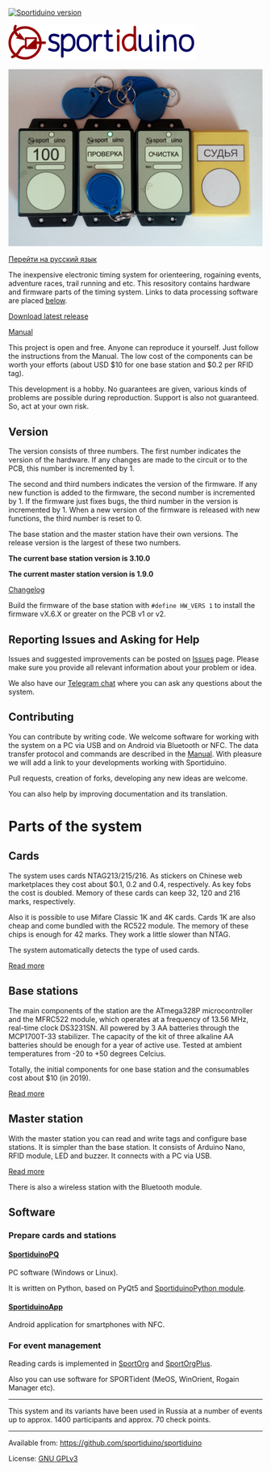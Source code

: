 ﻿[![Sportiduino version](https://img.shields.io/github/v/release/sportiduino/sportiduino)](https://github.com/sportiduino/sportiduino/releases)

![Sportiduino logo](/img/logo.png?raw=true)

![](/img/Sportiduino.JPG?raw=true)

[Перейти на русский язык](README.ru.md)

The inexpensive electronic timing system for orienteering, rogaining events, adventure races, trail running and etc.
This resository contains hardware and firmware parts of the timing system.
Links to data processing software are placed [below](#software).

[Download latest release](https://github.com/sportiduino/sportiduino/releases/latest)

[Manual](/docs/en.md)

This project is open and free. Anyone can reproduce it yourself. Just follow the instructions from the Manual.
The low cost of the components can be worth your efforts (about USD $10 for one base station and $0.2 per RFID tag).

This development is a hobby.
No guarantees are given, various kinds of problems are possible during reproduction.
Support is also not guaranteed. So, act at your own risk. 

## Version

The version consists of three numbers. The first number indicates the version of the hardware.
If any changes are made to the circuit or to the PCB, this number is incremented by 1.

The second and third numbers indicates the version of the firmware.
If any new function is added to the firmware, the second number is incremented by 1.
If the firmware just fixes bugs, the third number in the version is incremented by 1.
When a new version of the firmware is released with new functions, the third number is reset to 0.

The base station and the master station have their own versions. The release version is the largest of these two numbers.

**The current base station version is 3.10.0**

**The current master station version is 1.9.0**

[Changelog](/CHANGELOG.md)

Build the firmware of the base station with `#define HW_VERS 1` to install the firmware vX.6.X or greater on the PCB v1 or v2.

## Reporting Issues and Asking for Help

Issues and suggested improvements can be posted on [Issues](https://github.com/sportiduino/sportiduino/issues) page.
Please make sure you provide all relevant information about your problem or idea.

We also have our [Telegram chat](https://t.me/Sportiduino) where you can ask any questions about the system.

## Contributing

You can contribute by writing code.
We welcome software for working with the system on a PC via USB and on Android via Bluetooth or NFC.
The data transfer protocol and commands are described in the [Manual](/docs/en/MasterStation.md).
With pleasure we will add a link to your developments working with Sportiduino.

Pull requests, creation of forks, developing any new ideas are welcome.

You can also help by improving documentation and its translation.

# Parts of the system

## Cards

The system uses cards NTAG213/215/216.
As stickers on Chinese web marketplaces they cost about $0.1, 0.2 and 0.4, respectively.
As key fobs the cost is doubled.
Memory of these cards can keep 32, 120 and 216 marks, respectively.

Also it is possible to use Mifare Classic 1K and 4K cards.
Cards 1K are also cheap and come bundled with the RC522 module.
The memory of these chips is enough for 42 marks. They work a little slower than NTAG.

The system automatically detects the type of used cards.

[Read more](/docs/en/Card.md)

## Base stations

The main components of the station are the ATmega328P microcontroller and the MFRC522 module,
which operates at a frequency of 13.56 MHz, real-time clock DS3231SN.
All powered by 3 AA batteries through the MCP1700T-33 stabilizer.
The capacity of the kit of three alkaline AA batteries should be enough for a year of active use.
Tested at ambient temperatures from -20 to +50 degrees Celcius.

Totally, the initial components for one base station and the consumables cost about $10 (in 2019).

[Read more](/docs/en/BaseStation.md)

## Master station

With the master station you can read and write tags and configure base stations.
It is simpler than the base station.
It consists of Arduino Nano, RFID module, LED and buzzer.
It connects with a PC via USB. 

[Read more](/docs/en/MasterStation.md)

There is also a wireless station with the Bluetooth module. 

## Software

### Prepare cards and stations

#### [SportiduinoPQ](https://github.com/sportiduino/SportiduinoPQ)

PC software (Windows or Linux).

It is written on Python, based on PyQt5 and [SportiduinoPython module](https://github.com/sportiduino/sportiduinoPython).

#### [SportiduinoApp](https://github.com/sportiduino/sportiduinoapp)

Android application for smartphones with NFC.

### For event management

Reading cards is implemented in [SportOrg](https://github.com/sportorg/pysport) and [SportOrgPlus](https://github.com/sembruk/sportorg-plus).

Also you can use software for SPORTident (MeOS, WinOrient, Rogain Manager etc).

***********

This system and its variants have been used in Russia at a number of events
up to approx. 1400 participants and approx. 70 check points.

***********

Available from:  https://github.com/sportiduino/sportiduino

License:         [GNU GPLv3](/LICENSE)

